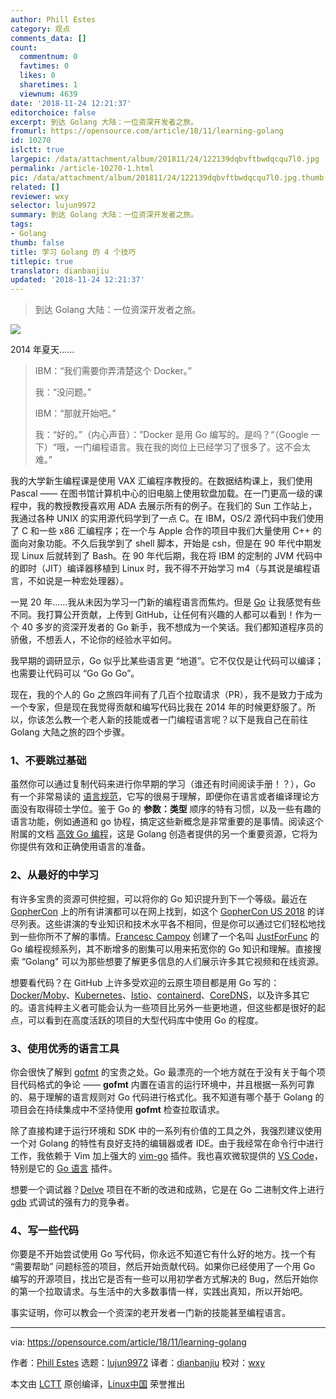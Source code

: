 ```yaml
---
author: Phill Estes
category: 观点
comments_data: []
count:
  commentnum: 0
  favtimes: 0
  likes: 0
  sharetimes: 1
  viewnum: 4639
date: '2018-11-24 12:21:37'
editorchoice: false
excerpt: 到达 Golang 大陆：一位资深开发者之旅。
fromurl: https://opensource.com/article/18/11/learning-golang
id: 10270
islctt: true
largepic: /data/attachment/album/201811/24/122139dqbvftbwdqcqu7l0.jpg
permalink: /article-10270-1.html
pic: /data/attachment/album/201811/24/122139dqbvftbwdqcqu7l0.jpg.thumb.jpg
related: []
reviewer: wxy
selector: lujun9972
summary: 到达 Golang 大陆：一位资深开发者之旅。
tags:
- Golang
thumb: false
title: 学习 Golang 的 4 个技巧
titlepic: true
translator: dianbanjiu
updated: '2018-11-24 12:21:37'
---
```



> 
> 到达 Golang 大陆：一位资深开发者之旅。
> 
> 
> 


![](/data/attachment/album/201811/24/122139dqbvftbwdqcqu7l0.jpg)


2014 年夏天……



> 
> IBM：“我们需要你弄清楚这个 Docker。”
> 
> 
> 我：“没问题。”
> 
> 
> IBM：“那就开始吧。”
> 
> 
> 我：“好的。”（内心声音）：”Docker 是用 Go 编写的。是吗？“（Google 一下）“哦，一门编程语言。我在我的岗位上已经学习了很多了。这不会太难。”
> 
> 
> 


我的大学新生编程课是使用 VAX 汇编程序教授的。在数据结构课上，我们使用 Pascal —— 在图书馆计算机中心的旧电脑上使用软盘加载。在一门更高一级的课程中，我的教授教授喜欢用 ADA 去展示所有的例子。在我们的 Sun 工作站上，我通过各种 UNIX 的实用源代码学到了一点 C。在 IBM，OS/2 源代码中我们使用了 C 和一些 x86 汇编程序；在一个与 Apple 合作的项目中我们大量使用 C++ 的面向对象功能。不久后我学到了 shell 脚本，开始是 csh，但是在 90 年代中期发现 Linux 后就转到了 Bash。在 90 年代后期，我在将 IBM 的定制的 JVM 代码中的即时（JIT）编译器移植到 Linux 时，我不得不开始学习 m4（与其说是编程语言，不如说是一种宏处理器）。


一晃 20 年……我从未因为学习一门新的编程语言而焦灼。但是 [Go](https://golang.org/) 让我感觉有些不同。我打算公开贡献，上传到 GitHub，让任何有兴趣的人都可以看到！作为一个 40 多岁的资深开发者的 Go 新手，我不想成为一个笑话。我们都知道程序员的骄傲，不想丢人，不论你的经验水平如何。


我早期的调研显示，Go 似乎比某些语言更 “地道”。它不仅仅是让代码可以编译；也需要让代码可以 “Go Go Go”。


现在，我的个人的 Go 之旅四年间有了几百个拉取请求（PR），我不是致力于成为一个专家，但是现在我觉得贡献和编写代码比我在 2014 年的时候更舒服了。所以，你该怎么教一个老人新的技能或者一门编程语言呢？以下是我自己在前往 Golang 大陆之旅的四个步骤。


### 1、不要跳过基础


虽然你可以通过复制代码来进行你早期的学习（谁还有时间阅读手册！？），Go 有一个非常易读的 [语言规范](https://golang.org/ref/spec)，它写的很易于理解，即便你在语言或者编译理论方面没有取得硕士学位。鉴于 Go 的 **参数：类型** 顺序的特有习惯，以及一些有趣的语言功能，例如通道和 go 协程，搞定这些新概念是非常重要的是事情。阅读这个附属的文档 [高效 Go 编程](https://golang.org/doc/effective_go.html)，这是 Golang 创造者提供的另一个重要资源，它将为你提供有效和正确使用语言的准备。


### 2、从最好的中学习


有许多宝贵的资源可供挖掘，可以将你的 Go 知识提升到下一个等级。最近在 [GopherCon](https://www.gophercon.com/) 上的所有讲演都可以在网上找到，如这个 [GopherCon US 2018](https://tqdev.com/2018-gophercon-2018-videos-online) 的详尽列表。这些讲演的专业知识和技术水平各不相同，但是你可以通过它们轻松地找到一些你所不了解的事情。[Francesc Campoy](https://twitter.com/francesc) 创建了一个名叫 [JustForFunc](https://www.youtube.com/channel/UC_BzFbxG2za3bp5NRRRXJSw) 的 Go 编程视频系列，其不断增多的剧集可以用来拓宽你的 Go 知识和理解。直接搜索 “Golang" 可以为那些想要了解更多信息的人们展示许多其它视频和在线资源。


想要看代码？在 GitHub 上许多受欢迎的云原生项目都是用 Go 写的：[Docker/Moby](https://github.com/moby/moby)、[Kubernetes](https://github.com/kubernetes/kubernetes)、[Istio](https://github.com/istio/istio)、[containerd](https://github.com/containerd/containerd)、[CoreDNS](https://github.com/coredns/coredns)，以及许多其它的。语言纯粹主义者可能会认为一些项目比另外一些更地道，但这些都是很好的起点，可以看到在高度活跃的项目的大型代码库中使用 Go 的程度。


### 3、使用优秀的语言工具


你会很快了解到 [gofmt](https://blog.golang.org/go-fmt-your-code) 的宝贵之处。Go 最漂亮的一个地方就在于没有关于每个项目代码格式的争论 —— **gofmt** 内置在语言的运行环境中，并且根据一系列可靠的、易于理解的语言规则对 Go 代码进行格式化。我不知道有哪个基于 Golang 的项目会在持续集成中不坚持使用 **gofmt** 检查拉取请求。


除了直接构建于运行环境和 SDK 中的一系列有价值的工具之外，我强烈建议使用一个对 Golang 的特性有良好支持的编辑器或者 IDE。由于我经常在命令行中进行工作，我依赖于 Vim 加上强大的 [vim-go](https://github.com/fatih/vim-go) 插件。我也喜欢微软提供的 [VS Code](https://code.visualstudio.com/)，特别是它的 [Go 语言](https://code.visualstudio.com/docs/languages/go) 插件。


想要一个调试器？[Delve](https://github.com/derekparker/delve) 项目在不断的改进和成熟，它是在 Go 二进制文件上进行 [gdb](https://www.gnu.org/software/gdb/) 式调试的强有力的竞争者。


### 4、写一些代码


你要是不开始尝试使用 Go 写代码，你永远不知道它有什么好的地方。找一个有 “需要帮助” 问题标签的项目，然后开始贡献代码。如果你已经使用了一个用 Go 编写的开源项目，找出它是否有一些可以用初学者方式解决的 Bug，然后开始你的第一个拉取请求。与生活中的大多数事情一样，实践出真知，所以开始吧。


事实证明，你可以教会一个资深的老开发者一门新的技能甚至编程语言。




---


via: <https://opensource.com/article/18/11/learning-golang>


作者：[Phill Estes](https://opensource.com/users/estesp) 选题：[lujun9972](https://github.com/lujun9972) 译者：[dianbanjiu](https://github.com/dianbanjiu) 校对：[wxy](https://github.com/wxy)


本文由 [LCTT](https://github.com/LCTT/TranslateProject) 原创编译，[Linux中国](https://linux.cn/) 荣誉推出